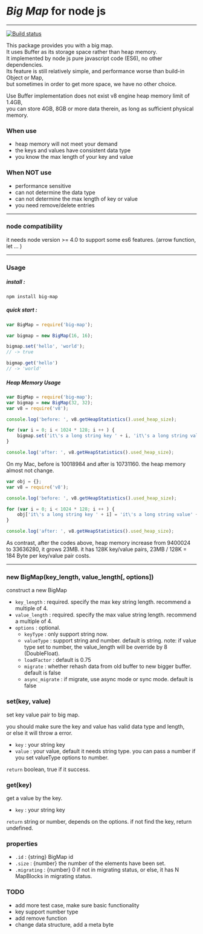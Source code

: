 # *Big Map* for node js

----------------------

[![Build status][travis-image]][travis-url]

This package provides you with a big map.   
It uses Buffer as its storage space rather than heap memory.  
It implemented by node js pure javascript code (ES6), no other dependencies.     
Its feature is still relatively simple, and performance worse than build-in Object or Map,   
but sometimes in order to get more space, we have no other choice.

Use Buffer implementation does not exist v8 engine heap memory limit of 1.4GB,   
you can store 4GB, 8GB or more data therein, as long as sufficient physical memory.

### When use 

* heap memory will not meet your demand  
* the keys and values have consistent data type   
* you know the max length of your key and value   

### When NOT use

* performance sensitive
* can not determine the data type
* can not determine the max length of key or value  
* you need remove/delete entries


------------------------

### node compatibility

it needs node version >= 4.0 to support some es6 features. (arrow function, let ... )

------------------------

### Usage

##### install :
```
npm install big-map
```
##### quick start :
```javascript
var BigMap = require('big-map');

var bigmap = new BigMap(16, 16);

bigmap.set('hello', 'world'); 
// -> true

bigmap.get('hello')
// -> 'world'
```

##### Heap Memory Usage


```javascript
var BigMap = require('big-map');
var bigmap = new BigMap(32, 32);
var v8 = require('v8');

console.log('before: ', v8.getHeapStatistics().used_heap_size);

for (var i = 0; i < 1024 * 128; i ++ ) {
    bigmap.set('it\'s a long string key ' + i, 'it\'s a long string value' + i);
}

console.log('after: ', v8.getHeapStatistics().used_heap_size);
```

On my Mac, before is 10018984 and after is 10731160. the heap memory almost not change.


```javascript
var obj = {};
var v8 = require('v8');

console.log('before: ', v8.getHeapStatistics().used_heap_size);

for (var i = 0; i < 1024 * 128; i ++ ) {
    obj['it\'s a long string key ' + i] = 'it\'s a long string value' + i;
}

console.log('after: ', v8.getHeapStatistics().used_heap_size);
```

As contrast, after the codes above, heap memory increase from 9400024 to 33636280, it grows 23MB.
it has 128K key/value pairs, 23MB / 128K = 184 Byte per key/value pair costs.

------------------------------


### new BigMap(key_length, value_length\[, options\])

construct a new BigMap

* `key_length` : required. specify the max key string length. recommend a multiple of 4.
* `value_length` : required. specify the max value string length. recommend a multiple of 4.
* `options` : optional.
    * `keyType` : only support string now.
    * `valueType` : support string and number. default is string. note: if value type set to number, the value_length will be override by 8 (DoubleFloat).
    * `loadFactor` : default is 0.75
    * `migrate` : whether rehash data from old buffer to new bigger buffer. default is false
    * `async_migrate` : if migrate, use async mode or sync mode. default is false


### set(key, value)

set key value pair to big map.
   
you should make sure the key and value has valid data type and length,   
or else it will throw a error. 

* `key` : your string key
* `value` : your value, default it needs string type. you can pass a number if you set valueType options to number. 

`return` boolean, true if it success.  

### get(key)

get a value by the key.

* `key` : your string key

`return` string or number, depends on the options. if not find the key, return undefined.

### properties

* `.id` : {string} BigMap id
* `.size` : {number} the number of the elements have been set.
* `.migrating` : {number} 0 if not in migrating status, or else, it has N MapBlocks in migrating status.

### TODO

* add more test case, make sure basic functionality
* key support number type
* add remove function
* change data structure, add a meta byte


[travis-image]: https://img.shields.io/travis/Chunlin-Li/BigMap.svg?style=flat
[travis-url]: https://travis-ci.org/Chunlin-Li/BigMap